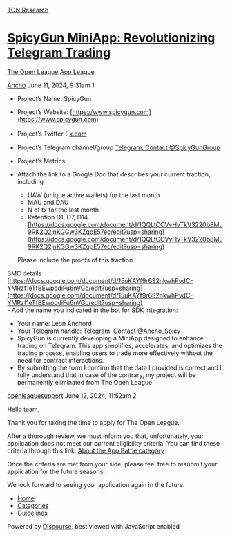 [TON Research](/)

# [SpicyGun MiniApp: Revolutionizing Telegram Trading](/t/spicygun-miniapp-revolutionizing-telegram-trading/24836)

[The Open League](/c/the-open-league/app-leaderboard/58)  [App League](/c/the-open-league/app-leaderboard/58) 

    

[Ancho](https://tonresear.ch/u/Ancho)  June 11, 2024, 9:31am  1

*   Project’s Name: SpicyGun
    
*   Project’s Website: [https://www.spicygun.com](https://www.spicygun.com)
    
*   Project’s Twitter：[x.com](https://x.com/SpicyGunTeam)
    
*   Project’s Telegram channel/group [Telegram: Contact @SpicyGunGroup](https://t.me/SpicyGunGroup)
    
*   Project’s Metrics
    
*   Attach the link to a Google Doc that describes your current traction, including
    
    *   UAW (unique active wallets) for the last month
    *   MAU and DAU
    *   N of tx for the last month
    *   Retention D1, D7, D14.  
        [https://docs.google.com/document/d/1QQLtCOVvHvTkV3220b8Mu9RK2Q2jnKGGw3KZqpE57ec/edit?usp=sharing](https://docs.google.com/document/d/1QQLtCOVvHvTkV3220b8Mu9RK2Q2jnKGGw3KZqpE57ec/edit?usp=sharing)
    
    Please include the proofs of this traction.
    

SMC details  
[https://docs.google.com/document/d/15uKAYf9r6S2nkwhPvdC-YMRzf1eTfBEwpcdiFu6nVGc/edit?usp=sharing](https://docs.google.com/document/d/15uKAYf9r6S2nkwhPvdC-YMRzf1eTfBEwpcdiFu6nVGc/edit?usp=sharing)  
\- Add the name you indicated in the bot for SDK integration:

*   Your name: Leon Anchord
*   Your Telegram handle: [Telegram: Contact @Ancho\_Spicy](https://t.me/Ancho_Spicy)
*   SpicyGun is currently developing a MiniApp designed to enhance trading on Telegram. This app simplifies, accelerates, and optimizes the trading process, enabling users to trade more effectively without the need for contract interactions.
*   By submitting the form I confirm that the data I provided is correct and I fully understand that in case of the contrary, my project will be permanently eliminated from The Open League

 

[openleaguesupport](https://tonresear.ch/u/openleaguesupport) June 12, 2024, 11:52am  2

Hello team,

Thank you for taking the time to apply for The Open League.

After a thorough review, we must inform you that, unfortunately, your application does not meet our current eligibility criteria. You can find these criteria through this link: [About the App Battle category](https://tonresear.ch/t/about-the-app-battle-category/1275/)

Once the criteria are met from your side, please feel free to resubmit your application for the future seasons.

We look forward to seeing your application again in the future.

 

*   [Home](/)
*   [Categories](/categories)
*   [Guidelines](/guidelines)

Powered by [Discourse](https://www.discourse.org), best viewed with JavaScript enabled